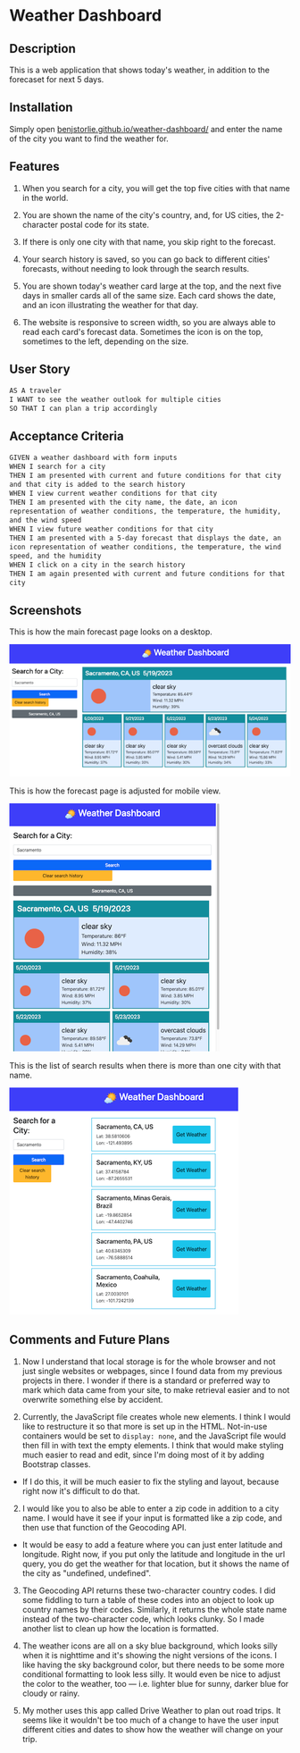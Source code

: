 # Weather Dashboard

## Description

This is a web application that shows today's weather, in addition to the forecaset for next 5 days.

## Installation

Simply open [benjstorlie.github.io/weather-dashboard/](https://benjstorlie.github.io/weather-dashboard/) and enter the name of the city you want to find the weather for.

## Features

1. When you search for a city, you will get the top five cities with that name in the world.

2. You are shown the name of the city's country, and, for US cities, the 2-character postal code for its state.

3. If there is only one city with that name, you skip right to the forecast.

1. Your search history is saved, so you can go back to different cities' forecasts, without needing to look through the search results.

4. You are shown today's weather card large at the top, and the next five days in smaller cards all of the same size.  Each card shows the date, and an icon illustrating the weather for that day.

6. The website is responsive to screen width, so you are always able to read each card's forecast data.  Sometimes the icon is on the top, sometimes to the left, depending on the size.

## User Story

```
AS A traveler
I WANT to see the weather outlook for multiple cities
SO THAT I can plan a trip accordingly
```

## Acceptance Criteria

```
GIVEN a weather dashboard with form inputs
WHEN I search for a city
THEN I am presented with current and future conditions for that city and that city is added to the search history
WHEN I view current weather conditions for that city
THEN I am presented with the city name, the date, an icon representation of weather conditions, the temperature, the humidity, and the wind speed
WHEN I view future weather conditions for that city
THEN I am presented with a 5-day forecast that displays the date, an icon representation of weather conditions, the temperature, the wind speed, and the humidity
WHEN I click on a city in the search history
THEN I am again presented with current and future conditions for that city
```

## Screenshots

This is how the main forecast page looks on a desktop.

![Main forecast page](./assets/images/screenshots/forecast-page.png)

This is how the forecast page is adjusted for mobile view.

![Forecast mobile view](./assets/images/screenshots/mobile-view.png)

This is the list of search results when there is more than one city with that name.

![Search results](./assets/images/screenshots/search-results.png)

## Comments and Future Plans

1. Now I understand that local storage is for the whole browser and not just single websites or webpages, since I found data from my previous projects in there.  I wonder if there is a standard or preferred way to mark which data came from your site, to make retrieval easier and to not overwrite something else by accident.

1. Currently, the JavaScript file creates whole new elements.  I think I would like to restructure it so that more is set up in the HTML.  Not-in-use containers would be set to `display: none`, and the JavaScript file would then fill in with text the empty elements.  I think that would make styling much easier to read and edit, since I'm doing most of it by adding Bootstrap classes.

  * If I do this, it will be much easier to fix the styling and layout, because right now it's difficult to do that.

2. I would like you to also be able to enter a zip code in addition to a city name.  I would have it see if your input is formatted like a zip code, and then use that function of the Geocoding API.

  * It would be easy to add a feature where you can just enter latitude and longitude.  Right now, if you put only the latitude and longitude in the url query, you do get the weather for that location, but it shows the name of the city as "undefined, undefined".

3. The Geocoding API returns these two-character country codes.  I did some fiddling to turn a table of these codes into an object to look up country names by their codes. Similarly, it returns the whole state name instead of the two-character code, which looks clunky.  So I made another list to clean up how the location is formatted.

3. The weather icons are all on a sky blue background, which looks silly when it is nighttime and it's showing the night versions of the icons. I like having the sky background color, but there needs to be some more conditional formatting to look less silly.  It would even be nice to adjust the color to the weather, too — i.e. lighter blue for sunny, darker blue for cloudy or rainy.

4. My mother uses this app called Drive Weather to plan out road trips.  It seems like it wouldn't be too much of a change to have the user input different cities and dates to show how the weather will change on your trip.